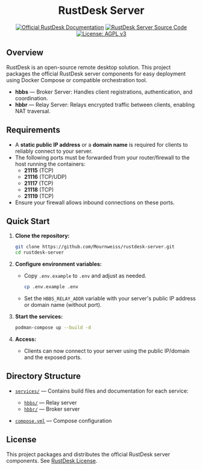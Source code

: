 <div align="center">

# RustDesk Server

[![Official RustDesk Documentation](https://img.shields.io/badge/docs-rustdesk.com-blue?logo=readthedocs&style=flat-square)](https://rustdesk.com/docs/en/self-host/)
[![RustDesk Server Source Code](https://img.shields.io/badge/source-github.com%2Frustdesk%2Frustdesk-blue?logo=github&style=flat-square)](https://github.com/rustdesk/rustdesk)
[![License: AGPL v3](https://img.shields.io/badge/license-AGPL--v3-blue.svg?style=flat-square)](./LICENSE)

</div>

## Overview

RustDesk is an open-source remote desktop solution. This project packages the official RustDesk server components for easy deployment using Docker Compose or compatible orchestration tool.

-   **hbbs** — Broker Server: Handles client registrations, authentication, and coordination.
-   **hbbr** — Relay Server: Relays encrypted traffic between clients, enabling NAT traversal.

## Requirements

-   A **static public IP address** or a **domain name** is required for clients to reliably connect to your server.
-   The following ports must be forwarded from your router/firewall to the host running the containers:
    -   **21115** (TCP)
    -   **21116** (TCP/UDP)
    -   **21117** (TCP)
    -   **21118** (TCP)
    -   **21119** (TCP)
-   Ensure your firewall allows inbound connections on these ports.

## Quick Start

1. **Clone the repository:**

    ```bash
    git clone https://github.com/Mournweiss/rustdesk-server.git
    cd rustdesk-server
    ```

2. **Configure environment variables:**

    - Copy `.env.example` to `.env` and adjust as needed.

        ```bash
        cp .env.example .env
        ```

    - Set the `HBBS_RELAY_ADDR` variable with your server's public IP address or domain name (without port).

3. **Start the services:**

    ```bash
    podman-compose up --build -d
    ```

4. **Access:**
    - Clients can now connect to your server using the public IP/domain and the exposed ports.

## Directory Structure

-   [`services/`](./services/) — Contains build files and documentation for each service:

    -   [`hbbs/`](./services/hbbr/) — Relay server
    -   [`hbbr/`](./services/hbbs/) — Broker server

-   [`compose.yml`](./compose.yml) — Compose configuration

## License

This project packages and distributes the official RustDesk server components. See [RustDesk License](https://github.com/rustdesk/rustdesk/blob/master/LICENCE).

